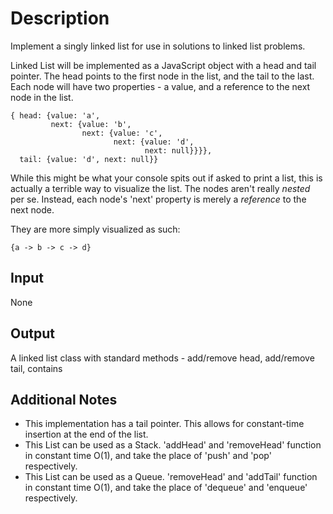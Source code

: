 # Description
Implement a singly linked list for use in solutions to linked list problems.

Linked List will be implemented as a JavaScript object with a head and tail pointer.
The head points to the first node in the list, and the tail to the last.
Each node will have two properties - a value, and a reference to the next node in the list.

```
{ head: {value: 'a',
         next: {value: 'b',
                next: {value: 'c',
                       next: {value: 'd',
                              next: null}}}},
  tail: {value: 'd', next: null}}
```

While this might be what your console spits out if asked to print a list, this is actually a terrible way to visualize the list. The nodes aren't really *nested* per se. Instead, each node's 'next' property is merely a *reference* to the next node.

They are more simply visualized as such:

```
{a -> b -> c -> d}
```

## Input
None

## Output
A linked list class with standard methods - add/remove head, add/remove tail, contains

## Additional Notes
* This implementation has a tail pointer. This allows for constant-time insertion at the end of the list.
* This List can be used as a Stack. 'addHead' and 'removeHead' function in constant time O(1), and take the place of 'push' and 'pop' respectively.
* This List can be used as a Queue. 'removeHead' and 'addTail' function in constant time O(1), and take the place of 'dequeue' and 'enqueue' respectively.
